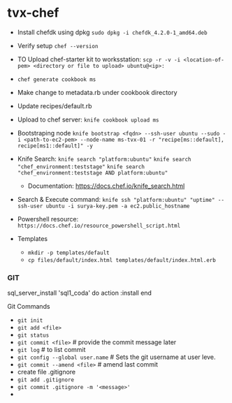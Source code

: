 # tvx-chef


- Install chefdk using dpkg `sudo dpkg -i chefdk_4.2.0-1_amd64.deb`
- Verify setup `chef --version`
- TO Upload chef-starter kit to worksstation: `scp -r -v -i <location-of-pem> <directory or file to upload> ubuntu@<ip>:`

- `chef generate cookbook ms`
- Make change to metadata.rb under cookbook directory
- Update recipes/default.rb
- Upload to chef server: `knife cookbook upload ms`
- Bootstraping node `knife bootstrap <fqdn> --ssh-user ubuntu --sudo -i <path-to-ec2-pem> --node-name ms-tvx-01 -r "recipe[ms::default], recipe[ms1::default]" -y`
- Knife Search: `knife search "platform:ubuntu"` `knife search "chef_environment:teststage"` `knife search "chef_environment:teststage AND platform:ubuntu"`
  - Documentation: https://docs.chef.io/knife_search.html
- Search & Execute command: `knife ssh "platform:ubuntu" "uptime" --ssh-user ubuntu -i surya-key.pem -a ec2.public_hostname`
- Powershell resource: `https://docs.chef.io/resource_powershell_script.html`

- Templates
  - `mkdir -p templates/default`
  - `cp files/default/index.html templates/default/index.html.erb`
  
### GIT


sql_server_install 'sql1_coda' do
    action :install
end


Git Commands

- `git init`
- `git add <file>`
- `git status`
- `git commit <file>` # provide the commit message later
- `git log` # to list commit 
- `git config --global user.name` # Sets the git username at user leve.
- `git commit --amend <file>` # amend last commit
- create file .gitignore
- `git add .gitignore`
- `git commit .gitignore -m '<message>'`
- 
